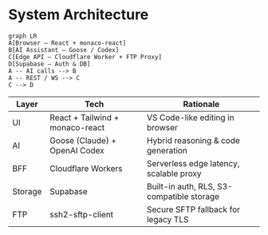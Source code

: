 # System Architecture
```mermaid
graph LR
A[Browser – React + monaco-react]
B[AI Assistant – Goose / Codex]
C[Edge API – Cloudflare Worker + FTP Proxy]
D[Supabase – Auth & DB]
A -- AI calls --> B
A -- REST / WS --> C
C --> D
```

| Layer  | Tech                             | Rationale                                         |
|--------|----------------------------------|---------------------------------------------------|
| UI     | React + Tailwind + monaco-react  | VS Code-like editing in browser                   |
| AI     | Goose (Claude) + OpenAI Codex    | Hybrid reasoning & code generation                |
| BFF    | Cloudflare Workers               | Serverless edge latency, scalable proxy           |
| Storage| Supabase                         | Built-in auth, RLS, S3-compatible storage         |
| FTP    | ssh2-sftp-client                 | Secure SFTP fallback for legacy TLS               |
